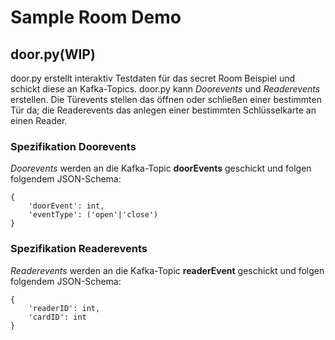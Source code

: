 # Sample Room Demo

## door.py(WIP)

door.py erstellt interaktiv Testdaten für das secret Room Beispiel und schickt diese an Kafka-Topics.
door.py kann *Doorevents* und *Readerevents* erstellen. Die Türevents stellen das öffnen oder schließen einer bestimmten Tür da;
die Readerevents das anlegen einer bestimmten Schlüsselkarte an einen Reader.

### Spezifikation Doorevents

*Doorevents* werden an die Kafka-Topic **doorEvents** geschickt und folgen folgendem JSON-Schema:
```
{
    'doorEvent': int,
    'eventType': ('open'|'close')
}
```

### Spezifikation Readerevents

*Readerevents* werden an die Kafka-Topic **readerEvent** geschickt und folgen folgendem JSON-Schema:
```
{
    'readerID': int,
    'cardID': int
}
```
